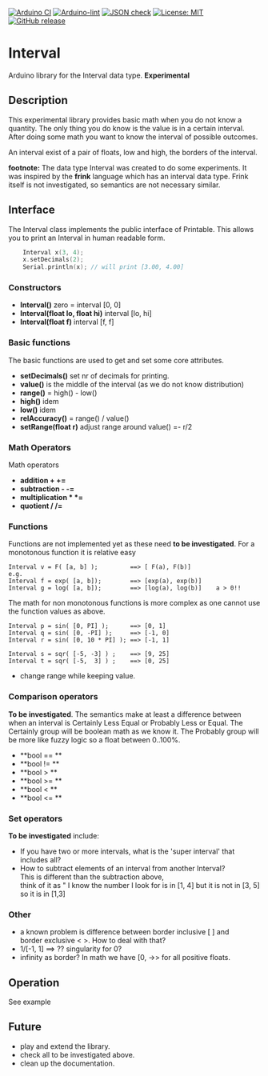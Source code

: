 
[![Arduino CI](https://github.com/RobTillaart/Interval/workflows/Arduino%20CI/badge.svg)](https://github.com/marketplace/actions/arduino_ci)
[![Arduino-lint](https://github.com/RobTillaart/Interval/actions/workflows/arduino-lint.yml/badge.svg)](https://github.com/RobTillaart/Interval/actions/workflows/arduino-lint.yml)
[![JSON check](https://github.com/RobTillaart/Interval/actions/workflows/jsoncheck.yml/badge.svg)](https://github.com/RobTillaart/Interval/actions/workflows/jsoncheck.yml)
[![License: MIT](https://img.shields.io/badge/license-MIT-green.svg)](https://github.com/RobTillaart/Interval/blob/master/LICENSE)
[![GitHub release](https://img.shields.io/github/release/RobTillaart/Interval.svg?maxAge=3600)](https://github.com/RobTillaart/Interval/releases)


# Interval

Arduino library for the Interval data type. **Experimental**


## Description

This experimental library provides basic math when you do not know a quantity.
The only thing you do know is the value is in a certain interval. 
After doing some math you want to know the interval of possible outcomes.

An interval exist of a pair of floats, low and high, the borders of the interval. 

**footnote:**
The data type Interval was created to do some experiments.
It was inspired by the **frink** language which has an interval data type.
Frink itself is not investigated, so semantics are not necessary similar.


## Interface

The Interval class implements the public interface of Printable.
This allows you to print an Interval in human readable form.

```cpp
    Interval x(3, 4);
    x.setDecimals(2);
    Serial.println(x); // will print [3.00, 4.00]
```


### Constructors

- **Interval()** zero = interval \[0, 0]
- **Interval(float lo, float hi)** interval \[lo, hi]
- **Interval(float f)** interval \[f, f]


### Basic functions

The basic functions are used to get and set some core attributes.

- **setDecimals()** set nr of decimals for printing.
- **value()** is the middle of the interval (as we do not know distribution)
- **range()** = high() - low()
- **high()** idem
- **low()** idem
- **relAccuracy()** = range() / value()
- **setRange(float r)** adjust range around value() =- r/2


### Math Operators

Math operators

- **addition + +=** 
- **subtraction - -=**  
- **multiplication \* \*=**  
- **quotient \/ \/=**  


### Functions 

Functions are not implemented yet as these need **to be investigated**.
For a monotonous function it is relative easy

```
Interval v = F( [a, b] );         ==> [ F(a), F(b)]
e.g.
Interval f = exp( [a, b]);        ==> [exp(a), exp(b)]
Interval g = log( [a, b]);        ==> [log(a), log(b)]    a > 0!!
```
The math for non monotonous functions is more complex
as one cannot use the function values as above.

```
Interval p = sin( [0, PI] );      ==> [0, 1]
Interval q = sin( [0, -PI] );     ==> [-1, 0]
Interval r = sin( [0, 10 * PI] ); ==> [-1, 1]

Interval s = sqr( [-5, -3] ) ;    ==> [9, 25]
Interval t = sqr( [-5,  3] ) ;    ==> [0, 25]

```

- change range while keeping value.


### Comparison operators

**To be investigated**. The semantics make at least a difference between when
an interval is Certainly Less Equal or Probably Less or Equal.
The Certainly group will be boolean math as we know it.
The Probably group will be more like fuzzy logic so a float between 0..100%.

- **bool == ** 
- **bool != ** 
- **bool >  ** 
- **bool >= ** 
- **bool <  ** 
- **bool <= ** 


### Set operators

**To be investigated** include:
- If you have two or more intervals, what is the 'super interval' that includes all?
- How to subtract elements of an interval from another Interval?  
This is different than the subtraction above,  
think of it as " I know the number I look for is in \[1, 4] but it is not in \[3, 5]  
so it is in \[1,3]


### Other

- a known problem is difference between border inclusive \[ \] and  
border exclusive \< \>. How to deal with that? 
- 1/\[-1, 1\]  ==> ?? singularity for 0?
- infinity as border? In math we have \[0, \->> for all positive floats.


## Operation

See example


## Future

- play and extend the library.
- check all to be investigated above.
- clean up the documentation.

